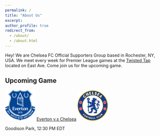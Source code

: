 ```yaml
---
permalink: /
title: "About Us"
excerpt: 
author_profile: true
redirect_from: 
  - /about/
  - /about.html
---
```


Hey! We are Chelsea FC Official Supporters Group based in Rochester, NY, USA. We meet every week for Premier League games at the [Twisted Tap](https://www.twistedtaproc.com) located on East Ave. Come join us for the upcoming game.

## Upcoming Game
<img src="../images/club_logos/everton.svg" alt="everton_logo" width="100"/> [Everton v.s Chelsea](https://cfcroc.github.io/posts/2022/08/match-1) <img src="../images/club_logos/chelsea.svg" alt="chelsea_logo" width="100"/>

Goodison Park, 12:30 PM EDT